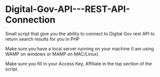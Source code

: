 # Digital-Gov-API---REST-API-Connection
Small script that give you the ability to connect to Digital Gov rest API to return search results for you in PHP

Make sure you have a local server running on your machine (I am using WAMP on windows or MAMP on MAC/Linux)

Make sure you fill in your Access Key, Affiliate in the top section of the script.
